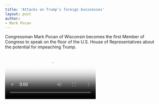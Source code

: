 ```yaml
---
title: 'Attacks on Trump’s foreign businesses'
layout: post
author:
- Mark Pocan
---
```


Congressman Mark Pocan of Wisconsin becomes the first Member of Congress to speak on the floor of the U.S. House of Representatives about the potential for impeaching Trump.

<video controls src="/assets/2017-02-12-mark-pocan.mp4" poster="/assets/2017-02-12-mark-pocan.png"></video>
